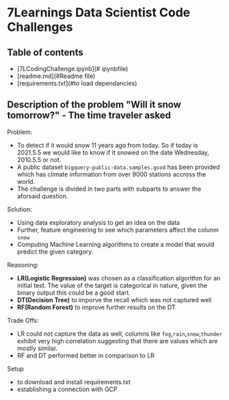 # 7Learnings Data Scientist Code Challenges


## Table of contents
* [7LCodingChallenge.ipynb](# ipynbfile)
* [readme.md](#Readme file)
* [requirements.txt](#to load dependancies)


## Description of the problem "Will it snow tomorrow?" - The time traveler asked

Problem: 
* To detect if it would snow 11 years ago from today. So if today is 2021.5.5 we would like to know if it snowed on the date Wednesday, 2010.5.5 or not.
* A public dataset `bigquery-public-data.samples.gsod` has been provided which has climate information from over 9000 stations accross the world.
* The challenge is divided in two parts with subparts to answer the aforsaid question.

Solution:
* Using data exploratory analysis to get an idea on the data
* Further, feature engineering to see which parameters affect the colunm `snow`
* Computing Machine Learning algorithms to create a model that would predict the given category.

Reasoning:
* **LR(Logistic Regression)** was chosen as a classification algorithm for an initial test. The value of the target is categorical in nature, given the binary output this could be a good start.
* **DT(Decision Tree)** to imporve the recall which was not captured well
* **RF(Random Forest)** to improve further results on the DT

Trade Offs:
* LR could not capture the data as well, columns like `fog`,`rain`,`snow`,`thunder` exhibit very high correlation suggesting that there are values which are mostly similar.
* RF and DT performed better in comparison to LR

Setup

* to download and install requirements.txt
* establishing a connection with GCP

